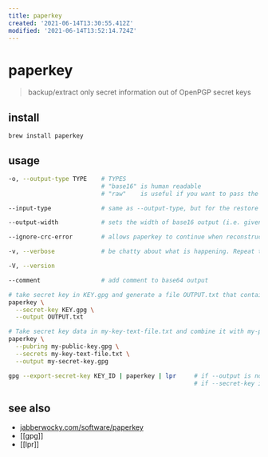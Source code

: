 ```yaml
---
title: paperkey
created: '2021-06-14T13:30:55.412Z'
modified: '2021-06-14T13:52:14.724Z'
---
```


# paperkey

> backup/extract only secret information out of OpenPGP secret keys

## install

`brew install paperkey`

## usage

```sh
-o, --output-type TYPE    # TYPES
                          # "base16" is human readable
                          # "raw"    is useful if you want to pass the output to another program like a bar code or QR code generator

--input-type              # same as --output-type, but for the restore side of things. By default the input type is inferred automatically from the input data

--output-width            # sets the width of base16 output (i.e. given your font, how many columns fit on the paper you're printing on). Defaults to 78

--ignore-crc-error        # allows paperkey to continue when reconstructing even if it detects data corruption in the input

-v, --verbose             # be chatty about what is happening. Repeat this multiple times for more verbosity

-V, --version

--comment                 # add comment to base64 output
```

```sh
# take secret key in KEY.gpg and generate a file OUTPUT.txt that contains the secret data
paperkey \
  --secret-key KEY.gpg \
  --output OUTPUT.txt

# Take secret key data in my-key-text-file.txt and combine it with my-public-key.gpg to reconstruct my-secret-key.gpg
paperkey \
  --pubring my-public-key.gpg \
  --secrets my-key-text-file.txt \
  --output my-secret-key.gpg

gpg --export-secret-key KEY_ID | paperkey | lpr     # if --output is not specified output goes to STDOUT
                                                    # if --secret-key is not specified, the data is read from STDIN
```

## see also

- [jabberwocky.com/software/paperkey](https://www.jabberwocky.com/software/paperkey/)
- [[gpg]]
- [[lpr]]
